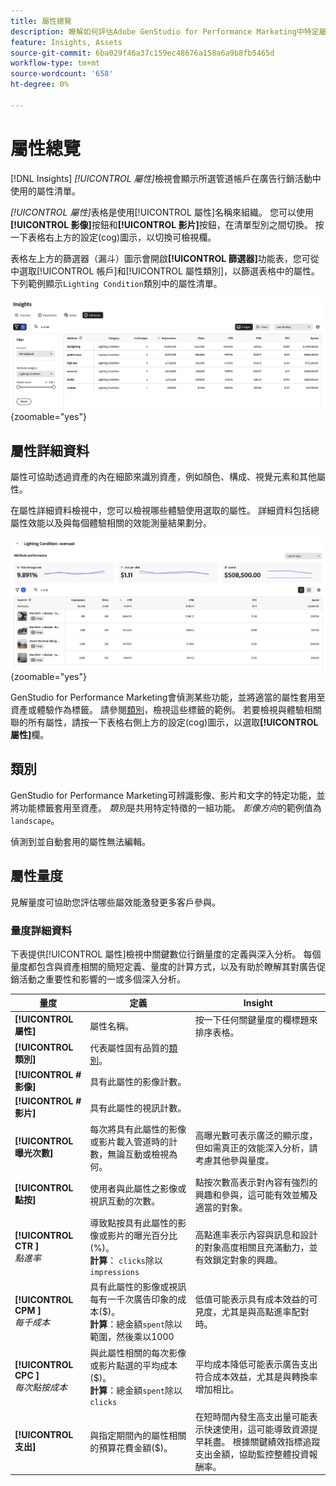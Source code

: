 ```yaml
---
title: 屬性總覽
description: 瞭解如何評估Adobe GenStudio for Performance Marketing中特定屬性的效能。
feature: Insights, Assets
source-git-commit: 6ba029f46a37c159ec48676a158a6a9b8fb5465d
workflow-type: tm+mt
source-wordcount: '658'
ht-degree: 0%

---
```


# 屬性總覽

[!DNL Insights] _[!UICONTROL 屬性]_&#x200B;檢視會顯示所選管道帳戶在廣告行銷活動中使用的屬性清單。

_[!UICONTROL 屬性]_&#x200B;表格是使用[!UICONTROL 屬性]名稱來組織。 您可以使用&#x200B;**[!UICONTROL 影像]**&#x200B;按鈕和&#x200B;**[!UICONTROL 影片]**&#x200B;按鈕，在清單型別之間切換。 按一下表格右上方的設定(cog)圖示，以切換可檢視欄。

表格左上方的篩選器（漏斗）圖示會開啟&#x200B;**[!UICONTROL 篩選器]**&#x200B;功能表，您可從中選取[!UICONTROL 帳戶]和[!UICONTROL 屬性類別]，以篩選表格中的屬性。 下列範例顯示`Lighting Condition`類別中的屬性清單。

![屬性篩選器和資料表](/help/assets/insights-attributes-filter.png){zoomable="yes"}

## 屬性詳細資料

屬性可協助透過資產的內在細節來識別資產，例如顏色、構成、視覺元素和其他屬性。

在屬性詳細資料檢視中，您可以檢視哪些體驗使用選取的屬性。 詳細資料包括總屬性效能以及與每個體驗相關的效能測量結果劃分。

![屬性績效量度](/help/assets/insights-attribute-details.png){zoomable="yes"}

GenStudio for Performance Marketing會偵測某些功能，並將適當的屬性套用至資產或體驗作為標籤。 請參閱[類別](#categories)，檢視這些標籤的範例。 若要檢視與體驗相關聯的所有屬性，請按一下表格右側上方的設定(cog)圖示，以選取&#x200B;**[!UICONTROL 屬性]**&#x200B;欄。

## 類別

GenStudio for Performance Marketing可辨識影像、影片和文字的特定功能，並將功能標籤套用至資產。 _類別_&#x200B;是共用特定特徵的一組功能。 _影像方向_&#x200B;的範例值為`landscape`。

偵測到並自動套用的屬性無法編輯。

<!--
Select any of the following to open a detailed list of feature categories:

+++**Image features**

| Category               | Values                              |
| ---------------------- | ----------------------------------- |
| Background Colors      | 14 colors |
| Camera Position        | - `low angle`, `high angle`, `dutch angle`<br>- `overhead view`, `eye level`,`bird's eye view` |
| Camera Proximity       | `close up`, `mid shot`, `long shot` |
| Camera Setting         | - `fast shutter speed`, `long exposure`, `double exposure`<br>- `normal mode`, `flash`, `macro`, `wide-angle`<br>- `black and white`, `surreal`<br>- `bokeh blur`, `motion blur`, `tilt-shift blur` |
| Foreground Colors      | 14 colors |
| Image Type             | `photograph`, `sketch`, `painting`, `digital cartoon`, `infographics`, `graphic design`, `collage`, `screenshot` |
| Lighting Condition     | golden hour, blue hour, midday, overcast, night, high-key, low-key, daylight, incandescent, fluorescent, colorful, studio |
| Objects                | The items, entities, and elements that are visible, such as `lighthouse`, `orchid`, or `tunnel`. |
| Orientation            | Examples: `landscape`, `portrait`, `square` |
| Overall Tone           | `warm`, `cool`, `neutral` |
| People Categories      | Examples: `person`, `social group`, `people`, `kid` |
| Photography Styles     | `aerial photography`, `aerial photography`, `architectural photography`, `astrophotography`, `black and white photography`, `business photography`, `cityscape photography`, `commercial photography`, `composite photography`, `creative photography`, `editorial photography`, `event photography`, `family photography`, `fashion photography`, `fine art photography`, `food photography`, `holiday photography`, `indoor photography`, `landscape photography`, `lifestyle photography`, `macro photography`, `minimalist photography`, `night photography`, `outdoor photography`, `pet photography`, `portrait photography`, `product photography`, `real estate photography`, `seascape photography`, `sports photography`, `still-life photography`, `street photography`, `travel photography`, `underwater photography`, `wildlife photography` |
| Scenes                 | Examples: `city`, `island`, `living room` |
| Tags                   | Examples: `gaming`, `law`, `yoga` |
| Visual Attention Spread| The level of viewer attention spread across an image: `high`, `low` |
| Visual Content Density | The amount of information or detail in an image: `high`, `low` |

+++

+++**Video features**

| Category               | Values                              |
| ---------------------- | ----------------------------------- |
| Audio Genre  | |
| Audio Genre Category  | |
| Audio Mood  | |
| Audio Types| |
| Objects  | |
| Orientation  | |
| People Categories  | |
| Scenes  | |
| Styles  | |
| Tags   | |
| Video Category  | |
| Video Type  | |

+++

+++**Text features**

| Category               | Values                              |
| ---------------------- | ----------------------------------- |
| Emojis Count  | |
| HashTags Count  | |
| Keywords  | |
| Marketing Emotions  | |
| Narratives  |  |
| Persuasion Strategies  |  |
| Readability  | |
| Sentences Count  | |
| Stop Words Ratio  | |
| Text Quotes Count  | |
| Tones  | |
| Words Count  | |
| Words Count Per Sentence  | |

+++

-->

## 屬性量度

見解量度可協助您評估哪些屬效能激發更多客戶參與。

### 量度詳細資料

下表提供[!UICONTROL 屬性]檢視中關鍵數位行銷量度的定義與深入分析。 每個量度都包含與資產相關的簡短定義、量度的計算方式，以及有助於瞭解其對廣告促銷活動之重要性和影響的一或多個深入分析。

| 量度 | 定義 | Insight |
| ---------------------- | ----------------------------- | -------------------------------- |
| **[!UICONTROL 屬性]** | 屬性名稱。 | 按一下任何關鍵量度的欄標題來排序表格。 |
| **[!UICONTROL 類別]** | 代表屬性固有品質的[類別](#categories)。 |  |
| **[!UICONTROL #影像]** | 具有此屬性的影像計數。 |  |
| **[!UICONTROL #影片]** | 具有此屬性的視訊計數。 |  |
| **[!UICONTROL 曝光次數]** | 每次將具有此屬性的影像或影片載入管道時的計數，無論互動或檢視為何。 | 高曝光數可表示廣泛的顯示度，但如需真正的效能深入分析，請考慮其他參與量度。 |
| **[!UICONTROL 點按]** | 使用者與此屬性之影像或視訊互動的次數。 | 點按次數高表示對內容有強烈的興趣和參與，這可能有效並觸及適當的對象。 |
| **[!UICONTROL CTR ]**<br>_點進率_ | 導致點按具有此屬性的影像或影片的曝光百分比(%)。<br>**計算**： `clicks`除以`impressions` | 高點進率表示內容與訊息和設計的對象高度相關且充滿動力，並有效鎖定對象的興趣。 |
| **[!UICONTROL CPM ]**<br>_每千成本_ | 具有此屬性的影像或視訊每有一千次廣告印象的成本($)。<br>**計算**：總金額`spent`除以範圍，然後乘以1000 | 低值可能表示具有成本效益的可見度，尤其是與高點進率配對時。 |
| **[!UICONTROL CPC ]**<br>_每次點按成本_ | 與此屬性相關的每次影像或影片點選的平均成本($)。<br>**計算**：總金額`spent`除以`clicks` | 平均成本降低可能表示廣告支出符合成本效益，尤其是與轉換率增加相比。 |
| **[!UICONTROL 支出]** | 與指定期間內的屬性相關的預算花費金額($)。 | 在短時間內發生高支出量可能表示快速使用，這可能導致資源提早耗盡。 根據關鍵績效指標追蹤支出金額，協助監控整體投資報酬率。 |
